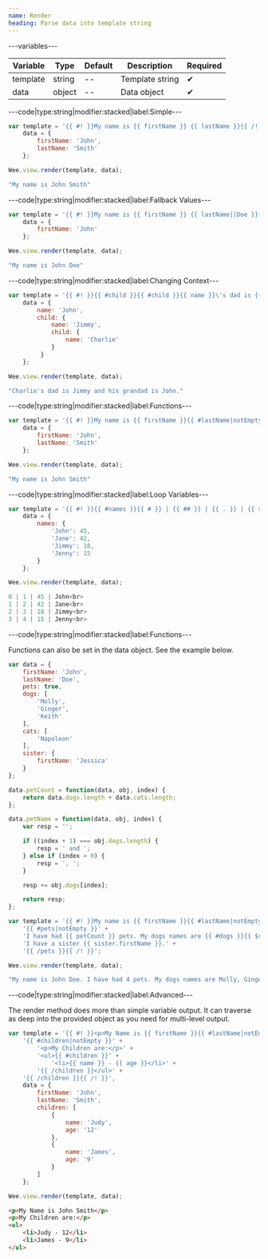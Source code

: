 ```yaml
---
name: Render
heading: Parse data into template string
---
```


---variables---

| Variable | Type | Default | Description | Required |
| -- | -- | -- | -- | -- |
| template | string | -- | Template string | ✔ |
| data | object | -- | Data object | ✔ |

---code|type:string|modifier:stacked|label:Simple---

```javascript
var template = '{{ #! }}My name is {{ firstName }} {{ lastName }}{{ /! }}',
	data = {
		firstName: 'John',
		lastName: 'Smith'
	};

Wee.view.render(template, data);
```

```javascript
"My name is John Smith"
```

---code|type:string|modifier:stacked|label:Fallback Values---

```javascript
var template = '{{ #! }}My name is {{ firstName }} {{ lastName||Doe }}{{ /! }}',
	data = {
		firstName: 'John'
	};

Wee.view.render(template, data);
```

```javascript
"My name is John Doe"
```

---code|type:string|modifier:stacked|label:Changing Context---

```javascript
var template = '{{ #! }}{{ #child }}{{ #child }}{{ name }}\'s dad is {{ ../name }} and his grandad is {{ $root.name }}.{{ /child }}{{ /child }}{{ /! }}',
	data = {
		name: 'John',
		child: {
		 	name: 'Jimmy',
		 	child: {
		 		name: 'Charlie'
		 	}
		 }
	};

Wee.view.render(template, data);
```

```javascript
"Charlie's dad is Jimmy and his grandad is John."
```

---code|type:string|modifier:stacked|label:Functions---
   
```javascript
var template = '{{ #! }}My name is {{ firstName }}{{ #lastName|notEmpty }} {{ lastName }}{{ /lastName }}{{ /! }}',
	data = {
		firstName: 'John',
		lastName: 'Smith'
	};

Wee.view.render(template, data);
```

```javascript
"My name is John Smith"
```

---code|type:string|modifier:stacked|label:Loop Variables---

```javascript
var template = '{{ #! }}{{ #names }}{{ # }} | {{ ## }} | {{ . }} | {{ $key }}<br>{{ /names }}{{ /! }}',
	data = {
		names: {
			'John': 45,
			'Jane': 42,
			'Jimmy': 18,
			'Jenny': 15
		}
	};

Wee.view.render(template, data);
```

```javascript
0 | 1 | 45 | John<br>
1 | 2 | 42 | Jane<br>
2 | 3 | 18 | Jimmy<br>
3 | 4 | 15 | Jenny<br>
```

---code|type:string|modifier:stacked|label:Functions---

Functions can also be set in the data object. See the example below.

```javascript
var data = {
	firstName: 'John',
	lastName: 'Doe',
	pets: true,
	dogs: [
		'Molly',
		'Ginger',
		'Keith'
	],
	cats: [
		'Napoleon'
	],
	sister: {
		firstName: 'Jessica'
	}
};
```

```javascript
data.petCount = function(data, obj, index) {
	return data.dogs.length + data.cats.length;
};
```

```javascript
data.petName = function(data, obj, index) {
	var resp = '';

	if ((index + 1) === obj.dogs.length) {
		resp = ' and ';
	} else if (index > 0) {
		resp = ', ';
	}

	resp += obj.dogs[index];

	return resp;
};
```

```javascript
var template = '{{ #! }}My name is {{ firstName }}{{ #lastName|notEmpty }} {{ lastName }}{{ /lastName }}. ' +
	'{{ #pets|notEmpty }}' +
	'I have had {{ petCount }} pets. My dogs names are {{ #dogs }}{{ $root.petName }}{{ /dogs }}. ' +
	'I have a sister {{ sister.firstName }}.' +
	'{{ /pets }}{{ /! }}';

Wee.view.render(template, data);
```

```javascript
"My name is John Doe. I have had 4 pets. My dogs names are Molly, Ginger and Keith. I have a sister Jessica."
```

---code|type:string|modifier:stacked|label:Advanced---

The render method does more than simple variable output. It can traverse as deep into the provided object as you need for multi-level output.

```javascript
var template = '{{ #! }}<p>My Name is {{ firstName }}{{ #lastName|notEmpty }} {{ lastName }}{{ /lastName }}</p>' +
	'{{ #children|notEmpty }}' +
		'<p>My Children are:</p>' +
		'<ul>{{ #children }}' +
			'<li>{{ name }} - {{ age }}</li>' +
		'{{ /children }}</ul>' +
	'{{ /children }}{{ /! }}',
	data = {
		firstName: 'John',
		lastName: 'Smith',
		children: [
			{
				name: 'Judy',
				age: '12'
			},
			{
				name: 'James',
				age: '9'
			}
		]
	};

Wee.view.render(template, data);
```

```html
<p>My Name is John Smith</p>
<p>My Children are:</p>
<ul>
	<li>Judy - 12</li>
	<li>James - 9</li>
</ul>
```